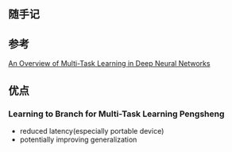 ## 随手记


## 参考
[An Overview of Multi-Task Learning in Deep Neural Networks](https://ruder.io/multi-task/)

## 优点

### Learning to Branch for Multi-Task Learning Pengsheng

- reduced latency(especially portable device)
- potentially improving generalization